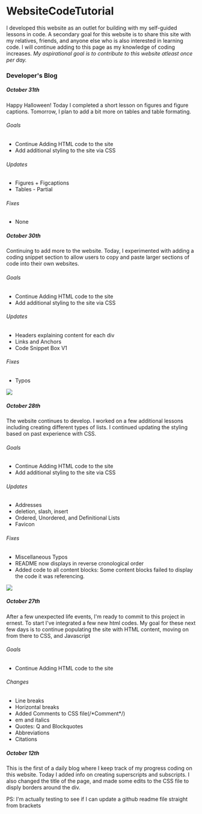 # WebsiteCodeTutorial

<p>I developed this website as an outlet for building with my self-guided lessons in code. A secondary goal for this website is to share this site with my relatives, friends, and anyone else who is also interested in learning code. I will continue adding to this page as my knowledge of coding increases. <em>My aspirational goal is to contribute to this website atleast once per day.</em></p>

<h3>Developer's Blog</h3>

<h5>October 31th</h5>
    <p>Happy Halloween! Today I completed a short lesson on figures and figure captions. Tomorrow, I plan to add a bit more on tables and table formating.</p>
<h6>Goals</h6>
    <ul>
        <li>Continue Adding HTML code to the site</li>
        <li>Add additional styling to the site via CSS</li>
    </ul>
<h6>Updates</h6>
    <ul>
        <li>Figures + Figcaptions</li>
        <li>Tables - Partial</li>
    </ul>
<h6>Fixes</h6>
    <ul>
        <li>None</li>
    </ul>

<h5>October 30th</h5>
    <p>Continuing to add more to the website. Today, I experimented with adding a coding snippet section to allow users to copy and paste larger sections of code into their own websites. </p>
<h6>Goals</h6>
    <ul>
        <li>Continue Adding HTML code to the site</li>
        <li>Add additional styling to the site via CSS</li>
    </ul>
<h6>Updates</h6>
    <ul>
        <li>Headers explaining content for each div</li>
        <li>Links and Anchors</li>
        <li>Code Snippet Box V1 </li>
    </ul>
<h6>Fixes</h6>
    <ul>
        <li>Typos</li>
    </ul>
    <img src="https://user-images.githubusercontent.com/16769972/32205383-552c4d1a-bdc5-11e7-8cb8-cb4e3c18cff5.png">

<h5>October 28th</h5>
    <p>The website continues to develop. I worked on a few additional lessons including creating different types of lists. I continued updating the styling based on past experience with CSS. </p>
<h6>Goals</h6>
    <ul>
        <li>Continue Adding HTML code to the site</li>
        <li>Add additional styling to the site via CSS</li>
    </ul>
<h6>Updates</h6>
    <ul>
        <li>Addresses</li>
        <li>deletion, slash, insert</li>
        <li>Ordered, Unordered, and Definitional Lists</li>
        <li>Favicon</li>
    </ul>
<h6>Fixes</h6>
    <ul>
        <li>Miscellaneous Typos</li>
        <li>README now displays in reverse cronological order</li>
        <li>Added code to all content blocks: Some content blocks failed to display the code it was referencing.</li>
    </ul>

<img src="https://user-images.githubusercontent.com/16769972/32144971-836ac384-bc97-11e7-91a8-9b68cf15c0fd.png">

<h5>October 27th</h5>
    <p>After a few unexpected life events, I'm ready to commit to this project in ernest. To start I've integrated a few new html codes. My goal for these next few days is to continue populating the site with HTML content, moving on from there to CSS, and Javascript</p>
<h6>Goals</h6>
    <ul>
        <li>Continue Adding HTML code to the site</li>
    </ul>
<h6>Changes</h6>
    <ul>
        <li>Line breaks</li>
        <li>Horizontal breaks</li>
        <li>Added Comments to CSS file(/*Comment*/)</li>
        <li>em and italics</li>
        <li>Quotes: Q and Blockquotes</li>
        <li>Abbreviations</li>
        <li>Citations</li>
    </ul>

<h5>October 12th</h5>
    <p>This is the first of a daily blog where I keep track of my progress coding on this website. Today I added info on creating superscripts and subscripts. I also changed the title of the page, and made some edits to the CSS file to disply borders around the div.</p>
    <p>PS: I'm actually testing to see if I can update a github readme file straight from brackets</p>